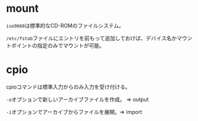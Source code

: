 # mount

`iso9660`は標準的なCD-ROMのファイルシステム。

`/etc/fstab`ファイルにエントリを前もって追加しておけば、デバイス名かマウントポイントの指定のみでマウントが可能。

# cpio

cpioコマンドは標準入力からのみ入力を受け付ける。

`-o`オプションで新しいアーカイブファイルを作成。 => output

`-i`オプションでアーカイブからファイルを展開。=> import

